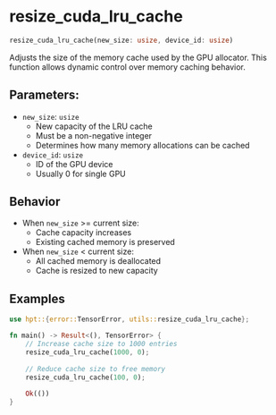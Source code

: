# resize_cuda_lru_cache

```rust
resize_cuda_lru_cache(new_size: usize, device_id: usize)
```

Adjusts the size of the memory cache used by the GPU allocator. This function allows dynamic control over memory caching behavior.

## Parameters:
- `new_size`: `usize`
  - New capacity of the LRU cache
  - Must be a non-negative integer
  - Determines how many memory allocations can be cached
- `device_id`: `usize`
  - ID of the GPU device
  - Usually 0 for single GPU

## Behavior
- When `new_size` >= current size:
  - Cache capacity increases
  - Existing cached memory is preserved
- When `new_size` < current size:
  - All cached memory is deallocated
  - Cache is resized to new capacity

## Examples
```rust
use hpt::{error::TensorError, utils::resize_cuda_lru_cache};

fn main() -> Result<(), TensorError> {
    // Increase cache size to 1000 entries
    resize_cuda_lru_cache(1000, 0);
    
    // Reduce cache size to free memory
    resize_cuda_lru_cache(100, 0);
    
    Ok(())
}
```